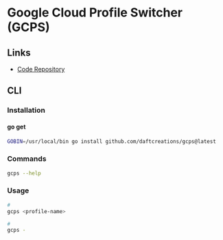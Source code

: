 # Google Cloud Profile Switcher (GCPS)

## Links

- [Code Repository](https://github.com/daftcreations/gcps)

## CLI

### Installation

#### go get

```sh
GOBIN=/usr/local/bin go install github.com/daftcreations/gcps@latest
```

### Commands

```sh
gcps --help
```

### Usage

```sh
#
gcps <profile-name>

#
gcps -
```
